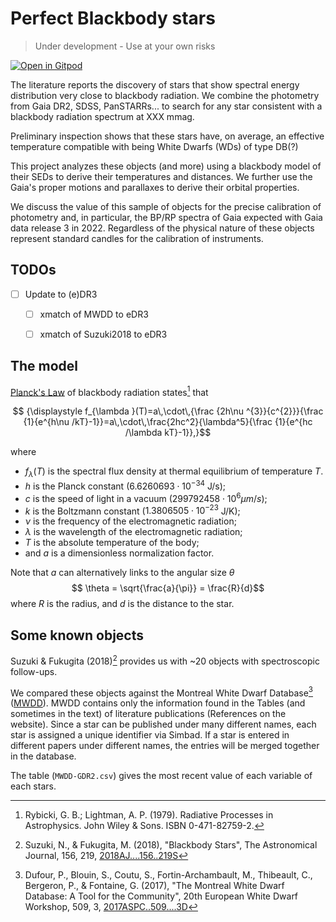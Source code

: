 # Perfect Blackbody stars

> Under development - Use at your own risks

[![Open in Gitpod](https://gitpod.io/button/open-in-gitpod.svg)](https://gitpod.io/#https://github.com/mfouesneau/blackbodystars)

The literature reports the discovery of stars that show spectral energy distribution very close to blackbody radiation.
We combine the photometry from Gaia DR2, SDSS, PanSTARRs... to search for any star consistent with a blackbody radiation spectrum at XXX mmag.

Preliminary inspection shows that these stars have, on average, an effective temperature compatible with being White Dwarfs (WDs) of type DB(?)

This project analyzes these objects (and more) using a blackbody model of their SEDs to derive their temperatures and distances.
We further use the Gaia's proper motions and parallaxes to derive their orbital properties.

We discuss the value of this sample of objects for the precise calibration of photometry and, in particular, the BP/RP spectra of Gaia expected with Gaia data release 3 in 2022. Regardless of the physical nature of these objects represent standard candles for the calibration of instruments.


## TODOs

- [ ] Update to (e)DR3
   - [ ] xmatch of MWDD to eDR3
   - [ ] xmatch of Suzuki2018 to eDR3


## The model

[Planck's Law](https://en.wikipedia.org/wiki/Planck%27s_law) of blackbody radiation states[^Rybicki1979] that

$$ {\displaystyle f_{\lambda }(T)=a\,\cdot\,{\frac {2h\nu ^{3}}{c^{2}}}{\frac {1}{e^{h\nu /kT}-1}}=a\,\cdot\,\frac{2hc^2}{\lambda^5}{\frac {1}{e^{hc /\lambda kT}-1}},}$$

where

* $f_\lambda(T)$ is the spectral flux density at thermal equilibrium of temperature $T$.
* $h$ is the Planck constant ($6.6260693\cdot10^{-34}$  J/s);
* $c$ is the speed of light in a vacuum ($299792458\cdot 10^6\mu m/s$);
* $k$ is the Boltzmann constant ($1.3806505\cdot 10^{-23}$ J/K);
* $\nu$ is the frequency of the electromagnetic radiation;
* $\lambda$ is the wavelength of the electromagnetic radiation;
* $T$ is the absolute temperature of the body;
* and $a$ is a dimensionless normalization factor.

Note that $a$ can alternatively links to the angular size $\theta$
$$ \theta = \sqrt{\frac{a}{\pi}} = \frac{R}{d}$$
where $R$ is the
radius, and $d$ is the distance to the star.


[^Rybicki1979]:  Rybicki, G. B.; Lightman, A. P. (1979). Radiative Processes in Astrophysics. John Wiley & Sons. ISBN 0-471-82759-2.


## Some known objects

<!-- ADS custom
[^%1H%Y]: %l (%Y), "%T", %J, %V, %p, [%R](%u)
-->

Suzuki & Fukugita (2018)[^Suzuki2018] provides us with ~20 objects with spectroscopic follow-ups.

We compared these objects against the Montreal White Dwarf Database[^Dufour2017] ([MWDD](http://www.montrealwhitedwarfdatabase.org/tables-and-charts.html)).
MWDD contains only the information found in the Tables (and sometimes in the text) of literature publications (References on the website). Since a star can be published under many different names, each star is assigned a unique identifier via Simbad. If a star is entered in different papers under different names, the entries will be merged together in the database.

The table (`MWDD-GDR2.csv`) gives the most recent value of each variable of each stars.




[^Suzuki2018]: Suzuki, N., & Fukugita, M. (2018), "Blackbody Stars", The Astronomical Journal, 156, 219, [2018AJ....156..219S](https://ui.adsabs.harvard.edu/abs/2018AJ....156..219S)

[^Dufour2017]: Dufour, P., Blouin, S., Coutu, S., Fortin-Archambault, M., Thibeault, C., Bergeron, P., & Fontaine, G. (2017), "The Montreal White Dwarf Database: A Tool for the Community", 20th European White Dwarf Workshop, 509, 3, [2017ASPC..509....3D](https://ui.adsabs.harvard.edu/abs/2017ASPC..509....3D)